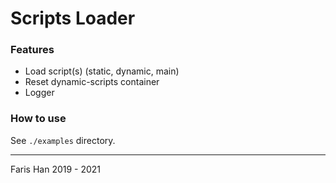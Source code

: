 # Scripts Loader

### Features
- Load script(s) (static, dynamic, main)
- Reset dynamic-scripts container
- Logger

### How to use

See `./examples` directory.

---

Faris Han 2019 - 2021